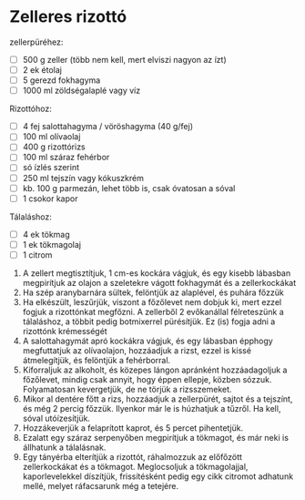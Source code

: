 # Zelleres rizottó

zellerpüréhez:
- [ ] 500 g zeller (több nem kell, mert elviszi nagyon az ízt)
- [ ] 2 ek étolaj
- [ ] 5 gerezd fokhagyma
- [ ] 1000 ml zöldségalaplé vagy víz

Rizottóhoz:
- [ ] 4 fej salottahagyma / vöröshagyma (40 g/fej)
- [ ] 100 ml olívaolaj
- [ ] 400 g rizottórizs
- [ ] 100 ml száraz fehérbor
- [ ] só ízlés szerint
- [ ] 250 ml tejszín vagy kókuszkrém
- [ ] kb. 100 g parmezán, lehet több is, csak óvatosan a sóval
- [ ] 1 csokor kapor

Tálaláshoz:
- [ ] 4 ek tökmag
- [ ] 1 ek tökmagolaj
- [ ] 1 citrom

1. A zellert megtisztítjuk, 1 cm-es kockára vágjuk, és egy kisebb lábasban megpirítjuk az olajon a szeletekre vágott fokhagymát és a zellerkockákat
2. Ha szép aranybarnára sültek, felöntjük az alaplével, és puhára főzzük
3. Ha elkészült, leszűrjük, viszont a főzőlevet nem dobjuk ki, mert ezzel fogjuk a rizottónkat megfőzni. A zellerből 2 evőkanállal félreteszünk a tálaláshoz, a többit pedig botmixerrel pürésítjük. Ez (is) fogja adni a rizottónk krémességét
4. A salottahagymát apró kockákra vágjuk, és egy lábasban épphogy megfuttatjuk az olívaolajon, hozzáadjuk a rizst, ezzel is kissé átmelegítjük, és felöntjük a fehérborral. 
5. Kiforraljuk az alkoholt, és közepes lángon apránként hozzáadagoljuk a főzőlevet, mindig csak annyit, hogy éppen ellepje, közben sózzuk. Folyamatosan kevergetjük, de ne törjük a rizsszemeket.
6. Mikor al dentére főtt a rizs, hozzáadjuk a zellerpürét, sajtot és a tejszínt, és még 2 percig főzzük. Ilyenkor már le is húzhatjuk a tűzről. Ha kell, sóval utóízesítjük.
7. Hozzákeverjük a felaprított kaprot, és 5 percet pihentetjük.
8. Ezalatt egy száraz serpenyőben megpirítjuk a tökmagot, és már neki is állhatunk a tálalásnak. 
9. Egy tányérba elterítjük a rizottót, ráhalmozzuk az előfőzött zellerkockákat és a tökmagot. Meglocsoljuk a tökmagolajjal, kaporlevelekkel díszítjük, frissítésként pedig egy cikk citromot adhatunk mellé, melyet ráfacsarunk még a tetejére.

